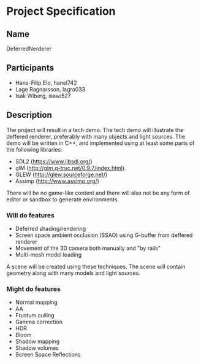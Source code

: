 # Project Specification

## Name
DeferredNerderer

## Participants

* Hans-Filip Elo, hanel742
* Lage Ragnarsson, lagra033
* Isak Wiberg, isawi527

## Description

The project will result in a tech demo. The tech demo will illustrate the deffered renderer, preferably with many objects and light sources. The demo will be written in C++, and implemented using at least some parts of the following libraries: 

* SDL2 (https://www.libsdl.org/)
* glM (http://glm.g-truc.net/0.9.7/index.html).
* GLEW (http://glew.sourceforge.net/)
* Assimp (http://www.assimp.org/)

There will be no game-like content and there will also not be any form of editor or sandbox to generate environments.

### Will do features

* Deferred shading/rendering
* Screen space ambient occlusion (SSAO) using G-buffer from deffered renderer
* Movement of the 3D camera both manually and "by rails"
* Multi-mesh model loading

A scene will be created using these techniques. The scene will contain geometry along with many models and light sources.

### Might do features

* Normal mapping
* AA
* Frustum culling
* Gamma correction
* HDR
* Bloom
* Shadow mapping
* Shadow volumes
* Screen Space Reflections

